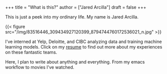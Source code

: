 +++
title = "What is this?"
author = ["Jared Arcilla"]
draft = false
+++

This is just a peek into my ordinary life. My name is Jared Arcilla.

{{< figure src="/img/83516446_309434927120399_8794744760172536021_n.jpg" >}}

I've interned at Yelp, Deloitte, and CIBC analyzing data and training machine learning models. Click on my [resume](/JaredArcilla.pdf) to find out more about my experiences on these fantastic teams.

Here, I plan to write about anything and everything. From my emacs workflow to movies I've watched.
